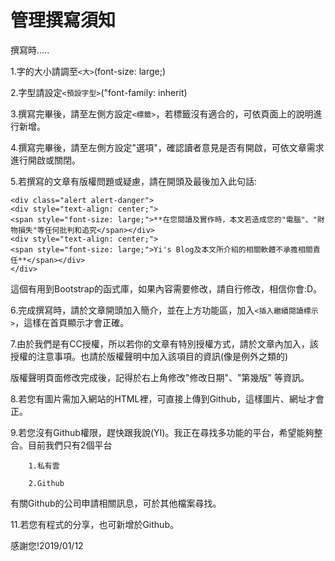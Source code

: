 # 管理撰寫須知


撰寫時.....

1.字的大小請調至`<大>`(font-size: large;)

2.字型請設定`<預設字型>`("font-family: inherit)

3.撰寫完畢後，請至左側方設定`<標籤>`，若標籤沒有適合的，可依頁面上的說明進行新增。

4.撰寫完畢後，請至左側方設定"選項"，確認讀者意見是否有開啟，可依文章需求進行開啟或關閉。

5.若撰寫的文章有版權問題或疑慮，請在開頭及最後加入此句話:

```
<div class="alert alert-danger">
<div style="text-align: center;">
<span style="font-size: large;">**在您閱讀及實作時，本文若造成您的"電腦"、"財物損失"等任何批判和追究</span></div>
<div style="text-align: center;">
<span style="font-size: large;">Yi's Blog及本文所介紹的相關軟體不承擔相關責任**</span></div>
</div>

```

這個有用到Bootstrap的函式庫，如果內容需要修改，請自行修改，相信你會:D。

6.完成撰寫時，請於文章開頭加入簡介，並在上方功能區，加入`<插入繼續閱讀標示>`，這樣在首頁顯示才會正確。

7.由於我們是有CC授權，所以若你的文章有特別授權方式，請於文章內加入，該授權的注意事項。也請於版權聲明中加入該項目的資訊(像是例外之類的)

版權聲明頁面修改完成後，記得於右上角修改"修改日期"、"第幾版" 等資訊。

8.若您有圖片需加入網站的HTML裡，可直接上傳到Github，這樣圖片、網址才會正。

9.若您沒有Github權限，趕快跟我說(YI)。我正在尋找多功能的平台，希望能夠整合。目前我們只有2個平台
        
        1.私有雲
        
        2.Github

有關Github的公司申請相關訊息，可於其他檔案尋找。

11.若您有程式的分享，也可新增於Github。

感謝您!2019/01/12
